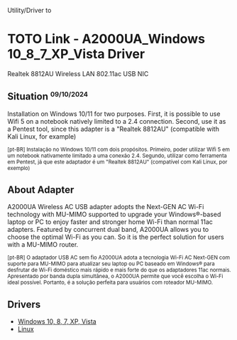 
<p>Utility/Driver to</p>

<h1>TOTO Link - A2000UA_Windows 10_8_7_XP_Vista Driver</h1>
<p>Realtek 8812AU Wireless LAN 802.11ac USB NIC</p>

<h2>Situation <small><sup>09/10/2024</sup></small></h2>

<p>Installation on Windows 10/11 for two purposes. First, it is possible to use Wifi 5 on a notebook natively limited to a 2.4 connection. Second, use it as a Pentest tool, since this adapter is a "Realtek 8812AU" (compatible with Kali Linux, for example)</p>
<p><sup>[pt-BR] Instalação no Windows 10/11 com dois propósitos. Primeiro, poder utilizar Wifi 5 em um notebook nativamente limitado a uma conexão 2.4. Segundo, utilizar como ferramenta em Pentest, já que este adaptador é um "Realtek 8812AU" (compatível com Kali Linux, por exemplo)</sup></p>

<h2>About Adapter</h2>

<p>A2000UA Wireless AC USB adapter adopts the Next-GEN AC Wi-Fi technology with MU-MIMO supported to upgrade your Windows®-based laptop or PC to enjoy faster and stronger home Wi-Fi than normal 11ac adapters. Featured by concurrent dual band, A2000UA allows you to choose the optimal Wi-Fi as you can. So it is the perfect solution for users with a MU-MIMO router.</p>
<sup>[pt-BR] O adaptador USB AC sem fio A2000UA adota a tecnologia Wi-Fi AC Next-GEN com suporte para MU-MIMO para atualizar seu laptop ou PC baseado em Windows® para desfrutar de Wi-Fi doméstico mais rápido e mais forte do que os adaptadores 11ac normais. Apresentado por banda dupla simultânea, o A2000UA permite que você escolha o Wi-Fi ideal possível. Portanto, é a solução perfeita para usuários com roteador MU-MIMO.</sup></p>

<h2>Drivers</h2>

- [Windows 10, 8, 7, XP, Vista](./TOTO%20Link%20-%20A2000UA_Windows%2010_8_7_XP_Vista%20Driver/)
- [Linux](./TOTO%20Link%20-%20A2000UA_Linux_v5.6.4.2%20Driver/)